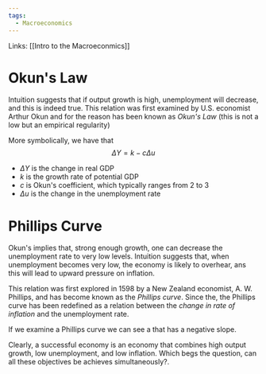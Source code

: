 ```yaml
---
tags:
  - Macroeconomics
---
```

Links: [[Intro to the Macroeconmics]]

# Okun's Law

Intuition suggests that if output growth is high, unemployment will decrease, and this is indeed true. This relation was first examined by U.S. economist Arthur Okun and for the reason has been known as *Okun's Law* (this is not a low but an empirical regularity)

More symbolically, we have that $$\Delta Y = k-c\Delta u$$
- $\Delta Y$ is the change in real GDP
- $k$ is the growth rate of potential GDP
- $c$ is Okun's coefficient, which typically ranges from $2$ to $3$
- $\Delta u$ is the change in the unemployment rate

# Phillips Curve

Okun's implies that, strong enough growth, one can decrease the unemployment rate to very low levels. Intuition suggests that, when unemployment becomes very low, the economy is likely to overhear, ans this will lead to upward pressure on inflation.

This relation was first explored in 1598 by a New Zealand economist, A. W. Phillips, and has become known as the *Phillips curve*. Since the, the Phillips curve has been redefined as a relation between the *change in rate of inflation* and the unemployment rate.

If we examine a Phillips curve we can see a that has a negative slope.

Clearly, a successful economy is an economy that combines high output growth, low unemployment, and low inflation. Which begs the question, can all these objectives be achieves simultaneously?.